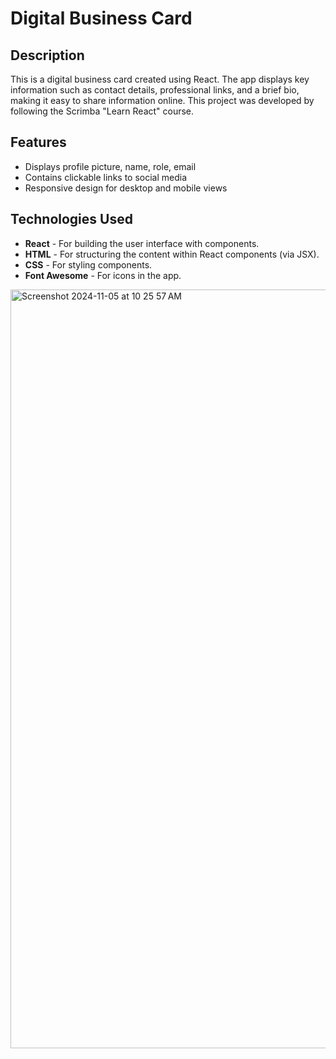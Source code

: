 # Digital Business Card

## Description

This is a digital business card created using React. The app displays key information such as contact details, professional links, and a brief bio, making it easy to share information online. This project was developed by following the Scrimba "Learn React" course.

## Features
- Displays profile picture, name, role, email
- Contains clickable links to social media 
- Responsive design for desktop and mobile views

## Technologies Used
- **React** - For building the user interface with components.
- **HTML** - For structuring the content within React components (via JSX).
- **CSS** - For styling components.
- **Font Awesome** - For icons in the app.

<img width="1214" alt="Screenshot 2024-11-05 at 10 25 57 AM" src="https://github.com/user-attachments/assets/67e6743e-2d75-4857-ab62-20d6022058b5">
